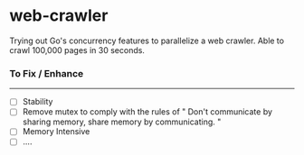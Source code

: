 # web-crawler
Trying out Go's concurrency features to parallelize a web crawler. 
Able to crawl 100,000 pages in 30 seconds.

### To Fix / Enhance
---
 - [ ] Stability
 - [ ] Remove mutex to comply with the rules of " Don't communicate by sharing memory, share memory by communicating. "
 - [ ] Memory Intensive
 - [ ] ....
